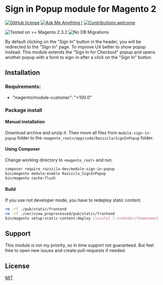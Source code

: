 # Sign in Popup module for Magento 2

[![GitHub license](https://img.shields.io/github/license/Naereen/StrapDown.js.svg)](https://choosealicense.com/licenses/mit/)
[![Ask Me Anything !](https://img.shields.io/badge/Ask%20me-anything-1abc9c.svg)](mailto:dev@nikitaisakov.com?subject=[GitHub]%20Ask%20me%20anything)
[![Contributions welcome](https://img.shields.io/badge/Contributions-welcome-brightgreen.svg?style=flat)](https://github.com/razzzila-dev/golang-server-metrix-client/issues)

![Tested on >= Magento 2.3.2](https://img.shields.io/badge/Tested%20on->=%20Magento%202.3.2-f26322.svg)
![No DB Migrations](https://img.shields.io/badge/Deploy-No%20DB%20Migrations-26A2AA.svg)

By default clicking on the "Sign In" button in the header, you will be redirected to the "Sign In" page. To improve UX better to show popup instead. This module extends the "Sign In for Checkout" popup and opens another popup with a form to sign-in after a click on the "Sign In" button.

## Installation
### Requirements:
 - "magento/module-customer": ">100.0"
 
### Package install
#### Manual installation
Download archive and unzip it.
Then move all files from `module-sign-in-popup` folder to the `<magento_root>/app/code/Razzzila/SignInPopup` folder.

#### Using Composer
Change working directory to `<magento_root>` and run:
```BASH
composer require razzzila-dev/module-sign-in-popup
bin/magento module:enable Razzzila_SignInPopup
bin/magento cache:flush
```

#### Build 
If you use not developer mode, you have to redeploy static content.
```BASH
rm -rf ./pub/static/frontend
rm -rf ./var/view_preprocessed/pub/static/frontend
bin/magento setup:static-content:deploy [locale] [-t=Vendor/themename] [-a=frontend]
```

## Support
This module is not my priority, so in time support not guaranteed. But feel free to open new issues and create pull-requests if needed.

## License
[MIT](https://choosealicense.com/licenses/mit/)
